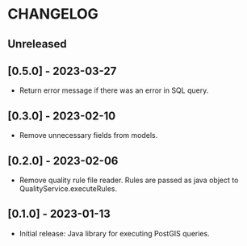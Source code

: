 # CHANGELOG

## Unreleased

## [0.5.0] - 2023-03-27

- Return error message if there was an error in SQL query.

## [0.3.0] - 2023-02-10

- Remove unnecessary fields from models.

## [0.2.0] - 2023-02-06

- Remove quality rule file reader. Rules are passed as java object to QualityService.executeRules.

## [0.1.0] - 2023-01-13

- Initial release: Java library for executing PostGIS queries.
